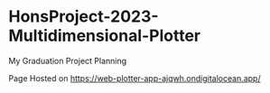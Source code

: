 # HonsProject-2023-Multidimensional-Plotter
My Graduation Project Planning 

Page Hosted on https://web-plotter-app-ajqwh.ondigitalocean.app/
